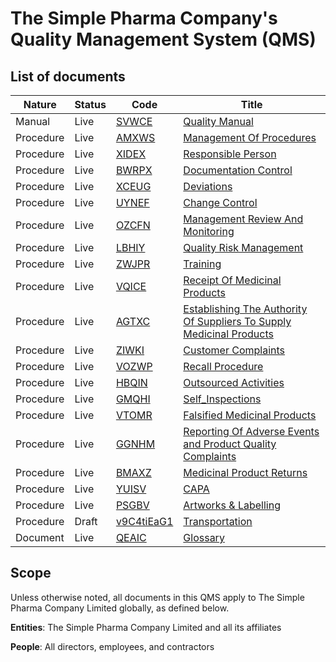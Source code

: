 # The Simple Pharma Company's Quality Management System (QMS)

## List of documents

Nature      | Status  |   Code |   Title
--------    | ----  |-----------|-------
Manual | Live | [SVWCE] | [Quality Manual][SVWCE]
Procedure | Live | [AMXWS] | [Management Of Procedures][AMXWS]
Procedure | Live |[XIDEX] | [Responsible Person][XIDEX]
Procedure | Live |[BWRPX] | [Documentation Control][BWRPX]
Procedure | Live |[XCEUG] | [Deviations][XCEUG]
Procedure | Live |[UYNEF] | [Change Control][UYNEF]
Procedure | Live |[OZCFN] | [Management Review And Monitoring][OZCFN]
Procedure | Live |[LBHIY] | [Quality Risk Management][LBHIY]
Procedure | Live |[ZWJPR] | [Training][ZWJPR]
Procedure | Live |[VQICE] | [Receipt Of Medicinal Products][VQICE]
Procedure | Live |[AGTXC] | [Establishing The Authority Of Suppliers To Supply Medicinal Products][AGTXC]
Procedure | Live |[ZIWKI] | [Customer Complaints][ZIWKI]
Procedure | Live |[VOZWP] | [Recall Procedure][VOZWP]
Procedure | Live |[HBQIN] | [Outsourced Activities][HBQIN]
Procedure | Live |[GMQHI] | [Self_Inspections][GMQHI]
Procedure | Live |[VTOMR] | [Falsified Medicinal Products][VTOMR]
Procedure | Live |[GGNHM] | [Reporting Of Adverse Events and Product Quality Complaints][GGNHM]
Procedure | Live |[BMAXZ] | [Medicinal Product Returns][BMAXZ]
Procedure | Live |[YUISV] | [CAPA][YUISV]
Procedure | Live | [PSGBV] | [Artworks & Labelling][PSGBV]
Procedure | Draft | [v9C4tiEaG1] | [Transportation][v9C4tiEaG1]
Document | Live |[QEAIC] | [Glossary][QEAIC]


## Scope

Unless otherwise noted, all documents in this QMS apply to The Simple Pharma Company Limited globally, as defined below.

**Entities**: The Simple Pharma Company Limited and all its affiliates

**People**: All directors, employees, and contractors

[GMP Guidelines]: https://ec.europa.eu/health/documents/eudralex/vol-4_en]
[GDP Guidelines]: https://eur-lex.europa.eu/LexUriServ/LexUriServ.do?uri=OJ:C:2013:343:0001:0014:EN:PDF
[GVP Guidelines]: https://www.ema.europa.eu/en/documents/regulatory-procedural-guideline/guideline-good-pharmacovigilance-practices-gvp-module-vi-collection-management-submission-reports_en.pdf
[Directive 2010/84/EU]: https://ec.europa.eu/health/sites/health/files/files/eudralex/vol-1/dir_2010_84/dir_2010_84_en.pdf
[Regulation EU No 1235/2010]: https://eur-lex.europa.eu/legal-content/EN/TXT/?uri=CELEX:32010R1235
[EudraGMDP]: http://eudragmdp.ema.europa.eu
[AMXWS]: procedures/Procedure_GDP_AMXWS_Management_Of_Procedures.md
[XIDEX]: /procedures/Procedure_GDP_XIDEX_Responsible_Person.md
[BWRPX]: /procedures/Procedure_GDP_BWRPX_Documentation_Control.md
[XCEUG]: /procedures/Procedure_GDP_XCEUG_Deviations.md
[UYNEF]: /procedures/Procedure_GDP_UYNEF_Change_Control.md
[OZCFN]: /procedures/Procedure_GDP_OZCFN_Management_Review_And_Monitoring.md
[LBHIY]: /procedures/Procedure_GDP_LBHIY_Quality_Risk_Management.md
[ZWJPR]: /procedures/Procedure_GDP_ZWJPR_Training.md
[VQICE]: /procedures/Procedure_GDP_VQICE_Receipt_Of_Medicinal_Products.md
[AGTXC]: /procedures/Procedure_GDP_AGTXC_Establishing_The_Authority_Of_Suppliers_To_Supply_Medicinal_Products.md
[ZIWKI]: /procedures/Procedure_GDP_ZIWKI_Customer_Complaints.md
[VOZWP]: /procedures/Procedure_GDP_VOZWP_Recall_procedure.md
[HBQIN]: /procedures/Procedure_GDP_HBQIN_Outsourced_Activities.md
[GMQHI]: /procedures/Procedure_GDP_GMQHI_Self_Inspections.md
[VTOMR]: /procedures/Procedure_GDP_VTOMR_Falsified_Medicinal_Products.md
[BMAXZ]: /procedures/Procedure_GDP_BMAXZ_Medicinal_Product_Returns.md
[YUISV]: /procedures/Procedure_GDP_YUISV_CAPA.md
[QEAIC]: /procedures/Document_QEAIC_Glossary.md
[GGNHM]: /procedures/Procedure_GDP_GGNHM_Reporting_Of_Adverse_Events.md
[SVWCE]: /documents/Manual_SVWCE_Quality_Manual.md
[PSGBV]: /procedures/Procedure_GDP_PSGBV_Artwork_&_Labelling.md
[v9C4tiEaG1]: /procedures/Procedure_GDP_v9C4tiEaG1_Transportation.md
